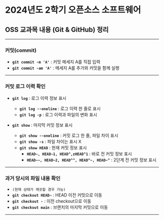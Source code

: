 # 2024년도 2학기 오픈소스 소프트웨어
## OSS 교과목 내용 (Git & GitHub) 정리

---

### 커밋(commit)

- **`git commit -m 'A'`** : 커밋 메세지 A를 직접 입력
- **`git commit -am 'A'`** : 메세지 A를 추가와 커밋을 함께 실행

---

### 커밋 로그 이력 확인

- **`git log`** : 로그 이력 정보 표시
   - **`git log --oneline`** : 로그 이력 한 줄로 표시
   - **`git log -p`** : 로그 이력과 파일의 변화 표시

- **`git show`** : 마지막 커밋 정보 표시
   - **`git show --oneline`** : 커밋 로그 한 줄, 파일 차이 표시
   - **`git show -s`** : 파일 차이는 표시 X
   - **`git show HEAD`** : 현재 커밋 정보 표시
      - **`HEAD~, HEAD~1, HEAD^,zHEAD^1`** : 바로 전 커밋 정보 표시
      - **`HEAD~~, HEAD~2, HEAD^^, HEAD^~, HEAD~^`** : 2단계 전 커밋 정보 표시

---

### 과거 당시의 파일 내용 확인

- ```(현재 상태가 깨끗할 경우 가능)```
- **`git checkout HEAD~`** : HEAD 이전 커밋으로 이동
- **`git checkout -`** : 이전 checkout으로 이동
- **`git checkout main`** : 브랜치의 마지막 커밋으로 이동

---
